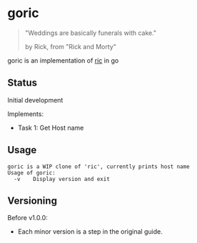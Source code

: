 # goric

> "Weddings are basically funerals with cake."
>
> by Rick, from "Rick and Morty"

goric is an implementation of [ric](https://github.com/cpmachado/ric) in go

## Status

Initial development

Implements:
- Task 1: Get Host name

## Usage

```text
goric is a WIP clone of 'ric', currently prints host name
Usage of goric:
  -v	Display version and exit
```


## Versioning

Before v1.0.0:
- Each minor version is a step in the original guide.

